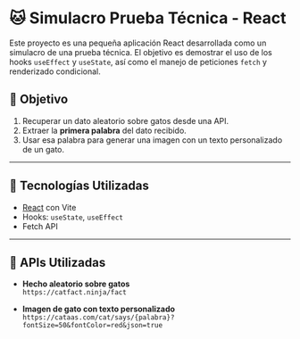 # 🐱 Simulacro Prueba Técnica - React

Este proyecto es una pequeña aplicación React desarrollada como un simulacro de una prueba técnica. El objetivo es demostrar el uso de los hooks `useEffect` y `useState`, así como el manejo de peticiones `fetch` y renderizado condicional.

## 🚀 Objetivo

1. Recuperar un dato aleatorio sobre gatos desde una API.
2. Extraer la **primera palabra** del dato recibido.
3. Usar esa palabra para generar una imagen con un texto personalizado de un gato.

---

## 🔧 Tecnologías Utilizadas

- [React](https://reactjs.org/) con Vite
- Hooks: `useState`, `useEffect`
- Fetch API

---

## 📡 APIs Utilizadas

- **Hecho aleatorio sobre gatos**  
  `https://catfact.ninja/fact`

- **Imagen de gato con texto personalizado**  
  `https://cataas.com/cat/says/{palabra}?fontSize=50&fontColor=red&json=true`

